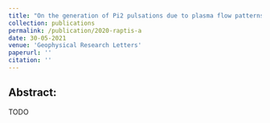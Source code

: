 ```yaml
---
title: "On the generation of Pi2 pulsations due to plasma flow patterns around magnetosheath jets"
collection: publications
permalink: /publication/2020-raptis-a
date: 30-05-2021
venue: 'Geophysical Research Letters'
paperurl: ''
citation: ''
---
```



Abstract:
------

TODO

